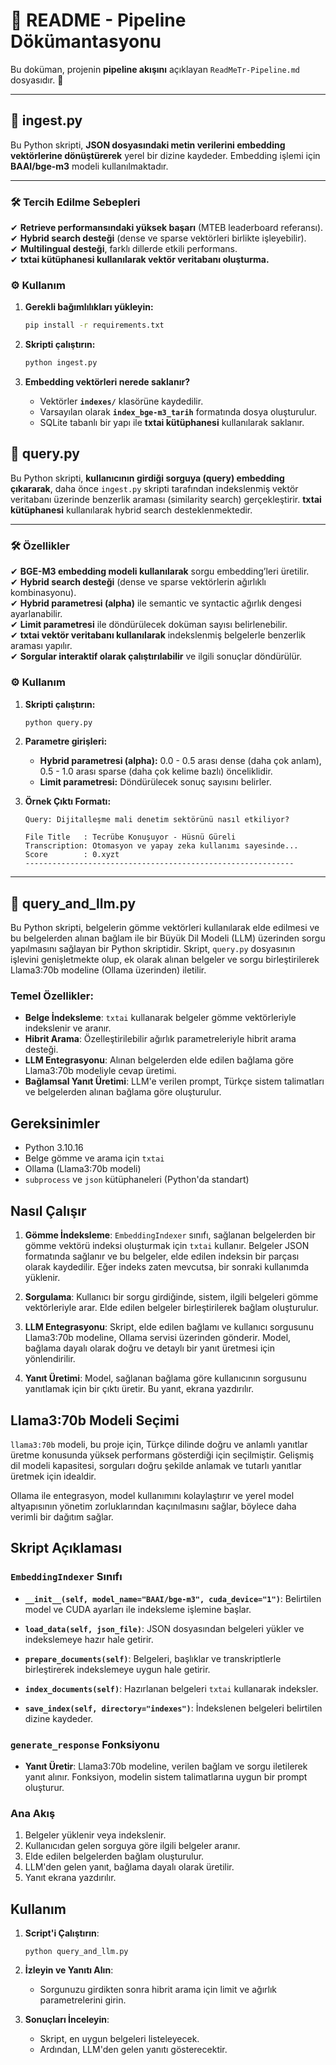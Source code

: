 # 📌 README - Pipeline Dökümantasyonu  

Bu doküman, projenin **pipeline akışını** açıklayan `ReadMeTr-Pipeline.md` dosyasıdır. 🚀

---

## 📌 ingest.py  

Bu Python skripti, **JSON dosyasındaki metin verilerini embedding vektörlerine dönüştürerek** yerel bir dizine kaydeder. Embedding işlemi için **BAAI/bge-m3** modeli kullanılmaktadır.  

---

### 🛠 **Tercih Edilme Sebepleri**  
✔ **Retrieve performansındaki yüksek başarı** (MTEB leaderboard referansı).  
✔ **Hybrid search desteği** (dense ve sparse vektörleri birlikte işleyebilir).  
✔ **Multilingual desteği**, farklı dillerde etkili performans.  
✔ **txtai kütüphanesi kullanılarak vektör veritabanı oluşturma.**  

### ⚙ **Kullanım**  

1. **Gerekli bağımlılıkları yükleyin:**  
   ```bash
   pip install -r requirements.txt
   ```

2. **Skripti çalıştırın:**  
   ```bash
   python ingest.py
   ```

3. **Embedding vektörleri nerede saklanır?**  
   - Vektörler **`indexes/`** klasörüne kaydedilir.  
   - Varsayılan olarak **`index_bge-m3_tarih`** formatında dosya oluşturulur.  
   - SQLite tabanlı bir yapı ile **txtai kütüphanesi** kullanılarak saklanır.  


## 📌 query.py  

Bu Python skripti, **kullanıcının girdiği sorguya (query) embedding çıkararak**, daha önce `ingest.py` skripti tarafından indekslenmiş vektör veritabanı üzerinde benzerlik araması (similarity search) gerçekleştirir. **txtai kütüphanesi** kullanılarak hybrid search desteklenmektedir.  

---

### 🛠 **Özellikler**  
✔ **BGE-M3 embedding modeli kullanılarak** sorgu embedding’leri üretilir.  
✔ **Hybrid search desteği** (dense ve sparse vektörlerin ağırlıklı kombinasyonu).  
✔ **Hybrid parametresi (alpha)** ile semantic ve syntactic ağırlık dengesi ayarlanabilir.  
✔ **Limit parametresi** ile döndürülecek doküman sayısı belirlenebilir.  
✔ **txtai vektör veritabanı kullanılarak** indekslenmiş belgelerle benzerlik araması yapılır.  
✔ **Sorgular interaktif olarak çalıştırılabilir** ve ilgili sonuçlar döndürülür.  

### ⚙ **Kullanım**  

1. **Skripti çalıştırın:**  
   ```bash
   python query.py
   ```

2. **Parametre girişleri:**  
   - **Hybrid parametresi (alpha):** 0.0 - 0.5 arası dense (daha çok anlam), 0.5 - 1.0 arası sparse (daha çok kelime bazlı) önceliklidir.  
   - **Limit parametresi:** Döndürülecek sonuç sayısını belirler.  
   
3. **Örnek Çıktı Formatı:**  
   ```
   Query: Dijitalleşme mali denetim sektörünü nasıl etkiliyor?
   
   File Title   : Tecrübe Konuşuyor - Hüsnü Güreli
   Transcription: Otomasyon ve yapay zeka kullanımı sayesinde...
   Score        : 0.xyzt
   ------------------------------------------------------------
   ```

---

## 📌 query_and_llm.py

Bu Python skripti, belgelerin gömme vektörleri kullanılarak elde edilmesi ve bu belgelerden alınan bağlam ile bir Büyük Dil Modeli (LLM) üzerinden sorgu yapılmasını sağlayan bir Python skriptidir. Skript, `query.py` dosyasının işlevini genişletmekte olup, ek olarak alınan belgeler ve sorgu birleştirilerek Llama3:70b modeline (Ollama üzerinden) iletilir.

### Temel Özellikler:
- **Belge İndeksleme**: `txtai` kullanarak belgeler gömme vektörleriyle indekslenir ve aranır.
- **Hibrit Arama**: Özelleştirilebilir ağırlık parametreleriyle hibrit arama desteği.
- **LLM Entegrasyonu**: Alınan belgelerden elde edilen bağlama göre Llama3:70b modeliyle cevap üretimi.
- **Bağlamsal Yanıt Üretimi**: LLM'e verilen prompt, Türkçe sistem talimatları ve belgelerden alınan bağlama göre oluşturulur.

## Gereksinimler
- Python 3.10.16
- Belge gömme ve arama için `txtai`
- Ollama (Llama3:70b modeli)
- `subprocess` ve `json` kütüphaneleri (Python'da standart)

## Nasıl Çalışır

1. **Gömme İndeksleme**:
    `EmbeddingIndexer` sınıfı, sağlanan belgelerden bir gömme vektörü indeksi oluşturmak için `txtai` kullanır. Belgeler JSON formatında sağlanır ve bu belgeler, elde edilen indeksin bir parçası olarak kaydedilir. Eğer indeks zaten mevcutsa, bir sonraki kullanımda yüklenir.

2. **Sorgulama**:
    Kullanıcı bir sorgu girdiğinde, sistem, ilgili belgeleri gömme vektörleriyle arar. Elde edilen belgeler birleştirilerek bağlam oluşturulur.

3. **LLM Entegrasyonu**:
    Skript, elde edilen bağlamı ve kullanıcı sorgusunu Llama3:70b modeline, Ollama servisi üzerinden gönderir. Model, bağlama dayalı olarak doğru ve detaylı bir yanıt üretmesi için yönlendirilir.

4. **Yanıt Üretimi**:
    Model, sağlanan bağlama göre kullanıcının sorgusunu yanıtlamak için bir çıktı üretir. Bu yanıt, ekrana yazdırılır.

## Llama3:70b Modeli Seçimi

`llama3:70b` modeli, bu proje için, Türkçe dilinde doğru ve anlamlı yanıtlar üretme konusunda yüksek performans gösterdiği için seçilmiştir. Gelişmiş dil modeli kapasitesi, sorguları doğru şekilde anlamak ve tutarlı yanıtlar üretmek için idealdir.

Ollama ile entegrasyon, model kullanımını kolaylaştırır ve yerel model altyapısının yönetim zorluklarından kaçınılmasını sağlar, böylece daha verimli bir dağıtım sağlar.

## Skript Açıklaması

### `EmbeddingIndexer` Sınıfı

- **`__init__(self, model_name="BAAI/bge-m3", cuda_device="1")`**:
    Belirtilen model ve CUDA ayarları ile indeksleme işlemine başlar.
  
- **`load_data(self, json_file)`**:
    JSON dosyasından belgeleri yükler ve indekslemeye hazır hale getirir.
  
- **`prepare_documents(self)`**:
    Belgeleri, başlıklar ve transkriptlerle birleştirerek indekslemeye uygun hale getirir.
  
- **`index_documents(self)`**:
    Hazırlanan belgeleri `txtai` kullanarak indeksler.
  
- **`save_index(self, directory="indexes")`**:
    İndekslenen belgeleri belirtilen dizine kaydeder.

### `generate_response` Fonksiyonu

- **Yanıt Üretir**: Llama3:70b modeline, verilen bağlam ve sorgu iletilerek yanıt alınır. Fonksiyon, modelin sistem talimatlarına uygun bir prompt oluşturur.

### Ana Akış

1. Belgeler yüklenir veya indekslenir.
2. Kullanıcıdan gelen sorguya göre ilgili belgeler aranır.
3. Elde edilen belgelerden bağlam oluşturulur.
4. LLM'den gelen yanıt, bağlama dayalı olarak üretilir.
5. Yanıt ekrana yazdırılır.

## Kullanım

1. **Script'i Çalıştırın**:

    ```
    python query_and_llm.py
    ```

2. **İzleyin ve Yanıtı Alın**:
    - Sorgunuzu girdikten sonra hibrit arama için limit ve ağırlık parametrelerini girin.

3. **Sonuçları İnceleyin**:
    - Skript, en uygun belgeleri listeleyecek.
    - Ardından, LLM'den gelen yanıtı gösterecektir.



